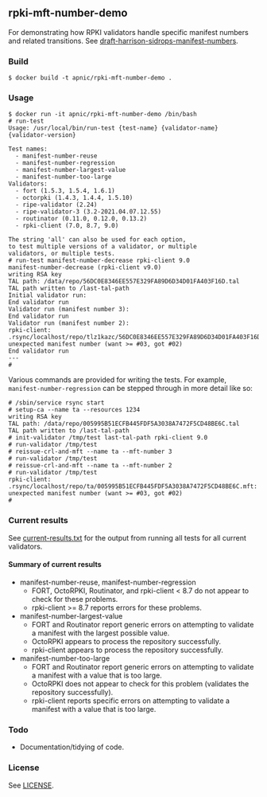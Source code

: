 ## rpki-mft-number-demo

For demonstrating how RPKI validators handle specific manifest
numbers and related transitions.  See
[draft-harrison-sidrops-manifest-numbers](https://datatracker.ietf.org/doc/draft-harrison-sidrops-manifest-numbers/).

### Build

    $ docker build -t apnic/rpki-mft-number-demo .

### Usage

    $ docker run -it apnic/rpki-mft-number-demo /bin/bash
    # run-test
    Usage: /usr/local/bin/run-test {test-name} {validator-name} {validator-version}

    Test names:
      - manifest-number-reuse
      - manifest-number-regression
      - manifest-number-largest-value
      - manifest-number-too-large
    Validators:
      - fort (1.5.3, 1.5.4, 1.6.1)
      - octorpki (1.4.3, 1.4.4, 1.5.10)
      - ripe-validator (2.24)
      - ripe-validator-3 (3.2-2021.04.07.12.55)
      - routinator (0.11.0, 0.12.0, 0.13.2)
      - rpki-client (7.0, 8.7, 9.0)

    The string 'all' can also be used for each option,
    to test multiple versions of a validator, or multiple
    validators, or multiple tests.
    # run-test manifest-number-decrease rpki-client 9.0
    manifest-number-decrease (rpki-client v9.0)
    writing RSA key
    TAL path: /data/repo/56DC0E8346EE557E329FA89D6D34D01FA403F16D.tal
    TAL path written to /last-tal-path
    Initial validator run:
    End validator run
    Validator run (manifest number 3):
    End validator run
    Validator run (manifest number 2):
    rpki-client: .rsync/localhost/repo/tlz1kazc/56DC0E8346EE557E329FA89D6D34D01FA403F16D.mft: unexpected manifest number (want >= #03, got #02)
    End validator run
    ---
    #

Various commands are provided for writing the tests.  For example,
`manifest-number-regression` can be stepped through in more detail like
so:

    # /sbin/service rsync start
    # setup-ca --name ta --resources 1234
    writing RSA key
    TAL path: /data/repo/005995B51ECFB445FDF5A3038A7472F5CD48BE6C.tal
    TAL path written to /last-tal-path
    # init-validator /tmp/test last-tal-path rpki-client 9.0
    # run-validator /tmp/test
    # reissue-crl-and-mft --name ta --mft-number 3
    # run-validator /tmp/test
    # reissue-crl-and-mft --name ta --mft-number 2
    # run-validator /tmp/test
    rpki-client: .rsync/localhost/repo/ta/005995B51ECFB445FDF5A3038A7472F5CD48BE6C.mft: unexpected manifest number (want >= #03, got #02)
    #

### Current results

See [current-results.txt](current-results.txt) for the output from
running all tests for all current validators.

#### Summary of current results

 - manifest-number-reuse, manifest-number-regression
    - FORT, OctoRPKI, Routinator, and rpki-client < 8.7 do not appear
      to check for these problems.
    - rpki-client >= 8.7 reports errors for these problems.
 - manifest-number-largest-value
    - FORT and Routinator report generic errors on attempting to
      validate a manifest with the largest possible value.
    - OctoRPKI appears to process the repository successfully.
    - rpki-client appears to process the repository successfully.
 - manifest-number-too-large
    - FORT and Routinator report generic errors on attempting to
      validate a manifest with a value that is too large.
    - OctoRPKI does not appear to check for this problem (validates
      the repository successfully).
    - rpki-client reports specific errors on attempting to validate a
      manifest with a value that is too large.

### Todo

 - Documentation/tidying of code.

### License

See [LICENSE](./LICENSE).
